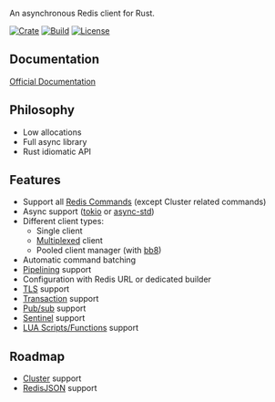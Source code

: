 An asynchronous Redis client for Rust.


[![Crate](https://img.shields.io/crates/v/redis-driver.svg)](https://crates.io/crates/redis-driver)
[![Build](https://github.com/dahomey-technologies/redis-driver-rs/actions/workflows/compile_and_test.yml/badge.svg)](https://github.com/dahomey-technologies/redis-driver-rs/actions/workflows/compile_and_test.yml)
[![License](https://img.shields.io/badge/license-MIT-blue.svg)](LICENSE)

## Documentation
[Official Documentation](https://docs.rs/redis-driver/latest/redis_driver/)

## Philosophy
* Low allocations
* Full async library
* Rust idiomatic API

## Features
* Support all [Redis Commands](https://redis.io/commands/) (except Cluster related commands)
* Async support ([tokio](https://tokio.rs/) or [async-std](https://async.rs/))
* Different client types:
  * Single client
  * [Multiplexed](https://redis.com/blog/multiplexing-explained/) client
  * Pooled client manager (with [bb8](https://docs.rs/bb8/latest/bb8/))
* Automatic command batching
* [Pipelining](https://redis.io/docs/manual/pipelining/) support
* Configuration with Redis URL or dedicated builder
* [TLS](https://redis.io/docs/manual/security/encryption/) support
* [Transaction](https://redis.io/docs/manual/transactions/) support
* [Pub/sub](https://redis.io/docs/manual/pubsub/) support
* [Sentinel](https://redis.io/docs/manual/sentinel/) support
* [LUA Scripts/Functions](https://redis.io/docs/manual/programmability/) support

## Roadmap
* [Cluster](https://redis.io/docs/manual/scaling/) support
* [RedisJSON](https://redis.io/docs/stack/json/) support
